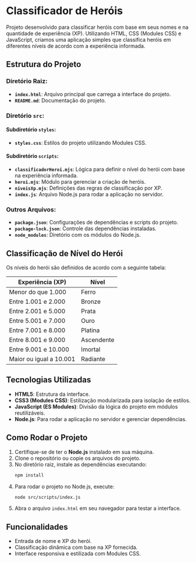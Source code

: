 # Classificador de Heróis

Projeto desenvolvido para classificar heróis com base em seus nomes e na quantidade de experiência (XP). Utilizando HTML, CSS (Modules CSS) e JavaScript, criamos uma aplicação simples que classifica heróis em diferentes níveis de acordo com a experiência informada.

## Estrutura do Projeto

### Diretório Raiz:
- **`index.html`**: Arquivo principal que carrega a interface do projeto.
- **`README.md`**: Documentação do projeto.

### Diretório `src`:

#### Subdiretório `styles`:
- **`styles.css`**: Estilos do projeto utilizando Modules CSS.

#### Subdiretório `scripts`:
- **`classificadorHeroi.mjs`**: Lógica para definir o nível do herói com base na experiência informada.
- **`heroi.mjs`**: Módulo para gerenciar a criação de heróis.
- **`niveisXp.mjs`**: Definições das regras de classificação por XP.
- **`index.js`**: Arquivo Node.js para rodar a aplicação no servidor.

### Outros Arquivos:
- **`package.json`**: Configurações de dependências e scripts do projeto.
- **`package-lock.json`**: Controle das dependências instaladas.
- **`node_modules`**: Diretório com os módulos do Node.js.

## Classificação de Nível do Herói

Os níveis do herói são definidos de acordo com a seguinte tabela:

| Experiência (XP)          | Nível      |
|----------------------------|-------------|
| Menor do que 1.000         | Ferro       |
| Entre 1.001 e 2.000        | Bronze      |
| Entre 2.001 e 5.000        | Prata       |
| Entre 5.001 e 7.000        | Ouro        |
| Entre 7.001 e 8.000        | Platina     |
| Entre 8.001 e 9.000        | Ascendente  |
| Entre 9.001 e 10.000       | Imortal     |
| Maior ou igual a 10.001    | Radiante    |

## Tecnologias Utilizadas

- **HTML5**: Estrutura da interface.
- **CSS3 (Modules CSS)**: Estilização modularizada para isolação de estilos.
- **JavaScript (ES Modules)**: Divisão da lógica do projeto em módulos reutilizáveis.
- **Node.js**: Para rodar a aplicação no servidor e gerenciar dependências.

## Como Rodar o Projeto

1. Certifique-se de ter o **Node.js** instalado em sua máquina.
2. Clone o repositório ou copie os arquivos do projeto.
3. No diretório raiz, instale as dependências executando:
   ```bash
   npm install
   ```
4. Para rodar o projeto no Node.js, execute:
   ```bash
   node src/scripts/index.js
   ```
5. Abra o arquivo `index.html` em seu navegador para testar a interface.

## Funcionalidades

- Entrada de nome e XP do herói.
- Classificação dinâmica com base na XP fornecida.
- Interface responsiva e estilizada com Modules CSS.
